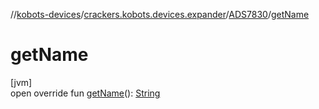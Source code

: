 //[kobots-devices](../../../index.md)/[crackers.kobots.devices.expander](../index.md)/[ADS7830](index.md)/[getName](get-name.md)

# getName

[jvm]\
open override fun [getName](get-name.md)(): [String](https://kotlinlang.org/api/latest/jvm/stdlib/kotlin/-string/index.html)
